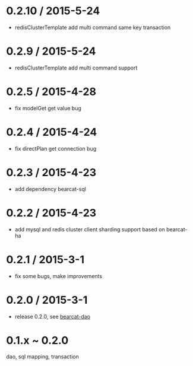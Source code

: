 0.2.10 / 2015-5-24
==================
* redisClusterTemplate add multi command same key transaction

0.2.9 / 2015-5-24
==================
* redisClusterTemplate add multi command support

0.2.5 / 2015-4-28
==================
* fix modelGet get value bug

0.2.4 / 2015-4-24
==================
* fix directPlan get connection bug

0.2.3 / 2015-4-23
==================
* add dependency bearcat-sql

0.2.2 / 2015-4-23
==================
* add mysql and redis cluster client sharding support based on bearcat-ha 

0.2.1 / 2015-3-1
==================
* fix some bugs, make improvements

0.2.0 / 2015-3-1
==================
* release 0.2.0, see [bearcat-dao](http://bearcatjs.org/topic/dao.html)

0.1.x ~ 0.2.0 
================
dao, sql mapping, transaction